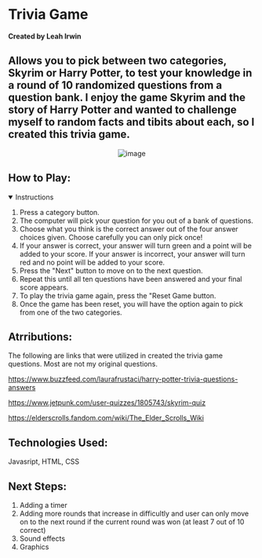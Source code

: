 
# Trivia Game
**Created by Leah Irwin**

## Allows you to pick between two categories, Skyrim or Harry Potter, to test your knowledge in a round of 10 randomized questions from a question bank. I enjoy the game Skyrim and the story of Harry Potter and wanted to challenge myself to random facts and tibits about each, so I created this trivia game.

<div id="header" align="center">

 ![image](https://github.com/user-attachments/assets/c5f674bb-022d-40c0-8384-4133229066bb)


</div>

## How to Play:

<details open>
<summary> Instructions </summary>

1. Press a category button.
2. The computer will pick your question for you out of a bank of questions.
3. Choose what you think is the correct answer out of the four answer choices given. Choose carefully you can only pick once!
4. If your answer is correct, your answer will turn green and a point will be added to your score. If your answer is incorrect, your answer will turn red and no point will be added to your score.
5. Press the "Next" button to move on to the next question.
6. Repeat this until all ten questions have been answered and your final score appears.
7. To play the trivia game again, press the "Reset Game button.
8. Once the game has been reset, you will have the option again to pick from one of the two categories.

   
## Atrributions:
The following are links that were utilized in created the trivia game questions. Most are not my original questions.

https://www.buzzfeed.com/laurafrustaci/harry-potter-trivia-questions-answers

https://www.jetpunk.com/user-quizzes/1805743/skyrim-quiz

https://elderscrolls.fandom.com/wiki/The_Elder_Scrolls_Wiki

## Technologies Used:

Javasript, HTML, CSS

## Next Steps:

1. Adding a timer
2. Adding more rounds that increase in difficultly and user can only move on to the next round if the current round was won (at least 7 out of 10 correct)
3. Sound effects
4. Graphics
   
